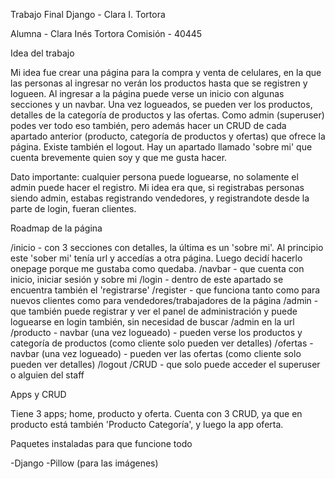 Trabajo Final Django - Clara I. Tortora

Alumna - Clara Inés Tortora
Comisión - 40445

Idea del trabajo

Mi idea fue crear una página para la compra y venta de celulares, en la que las personas al ingresar no verán los productos hasta que se registren y logueen. Al ingresar a la página puede verse un inicio con algunas secciones y un navbar. Una vez logueados, se pueden ver los productos, detalles de la categoría de productos y las ofertas. 
Como admin (superuser) podes ver todo eso también, pero además hacer un CRUD de cada apartado anterior (producto, categoría de productos y ofertas) que ofrece la página. Existe también el logout.
Hay un apartado llamado 'sobre mi' que cuenta brevemente quien soy y que me gusta hacer.

Dato importante: cualquier persona puede loguearse, no solamente el admin puede hacer el registro. Mi idea era que, si registrabas personas siendo admin, estabas registrando vendedores, y registrandote desde la parte de login, fueran clientes.

Roadmap de la página 

/inicio - con 3 secciones con detalles, la última es un 'sobre mi'. Al principio este 'sober mi' tenía url y accedías a otra página. Luego decidí hacerlo onepage porque me gustaba como quedaba.
/navbar - que cuenta con inicio, iniciar sesión y sobre mi
/login - dentro de este apartado se encuentra también el 'registrarse'
/register - que funciona tanto como para nuevos clientes como para vendedores/trabajadores de la página
/admin - que también puede registrar y ver el panel de administración y puede loguearse en login también, sin necesidad de buscar /admin en la url
/producto - navbar (una vez logueado) - pueden verse los productos y categoría de productos (como cliente solo pueden ver detalles)
/ofertas - navbar (una vez logueado) - pueden ver las ofertas (como cliente solo pueden ver detalles)
/logout
/CRUD - que solo puede acceder el superuser o alguien del staff


Apps y CRUD

Tiene 3 apps; home, producto y oferta. Cuenta con 3 CRUD, ya que en producto está también 'Producto Categoría', y luego la app oferta.


Paquetes instaladas para que funcione todo

-Django
-Pillow (para las imágenes)



